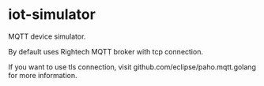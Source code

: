 # iot-simulator
 MQTT device simulator.
 
 By default uses Rightech MQTT broker with tcp connection.
 
 If you want to use tls connection, visit github.com/eclipse/paho.mqtt.golang for more information.
